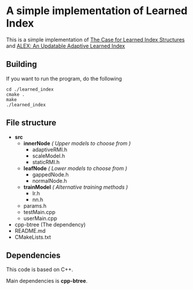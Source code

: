# A simple implementation of Learned Index

This is a simple implementation of [The Case for Learned Index Structures](https://arxiv.org/pdf/1712.01208.pdf) and [ALEX: An Updatable Adaptive Learned Index](https://arxiv.org/abs/1905.08898)

## Building
If you want to run the program, do the following 
```
cd ./learned_index
cmake .
make
./learned_index
```

## File structure

- **src**
    - **innerNode**  *( Upper models to choose from )*
        - adaptiveRMI.h
        - scaleModel.h
        - staticRMI.h
    - **leafNode**   *( Lower models to choose from )*
        - gappedNode.h
        - normalNode.h
    - **trainModel**  *( Alternative training methods )*
        - lr.h
        - nn.h
    - params.h
    - testMain.cpp
    - userMain.cpp 
- cpp-btree (The dependency)
- README.md
- CMakeLists.txt


## Dependencies
This code is based on C++.

Main dependencies is **cpp-btree**.